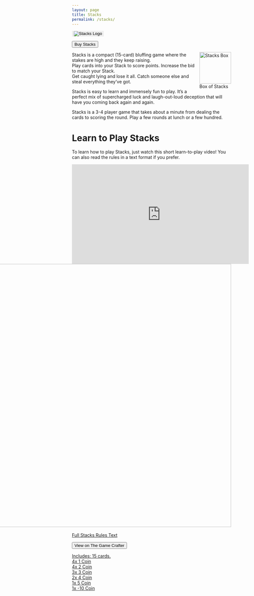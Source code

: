 ```yaml
---
layout: page  
title: Stacks
permalink: /stacks/
---
```

<button style="border: none;" onclick="window.location.href = 'https://www.thegamecrafter.com/games/stacks3';">
  <img src="https://thehexagongames.com/uploaded-files/card-games/stacks/stacks_header.png" alt="Stacks Logo">
</button>

<button type="button" onclick="window.location.href = 'https://www.thegamecrafter.com/games/stacks3';" class="btn btn-primary saleButton">Buy Stacks</button>

<div class="gallery" style="float: right">
  <a href='https://thehexagongames.com/uploaded-files/card-games/stacks/stacks_img_1.JPG'>
    <img src="https://thehexagongames.com/uploaded-files/card-games/stacks/stacks_img_1.JPG" alt="Stacks Box" width="100" height="100">
  </a>
  <div class="desc">Box of Stacks</div>
</div>

Stacks is a compact (15-card) bluffing game where the stakes are high and they keep raising.  
Play cards into your Stack to score points. Increase the bid to match your Stack.  
Get caught lying and lose it all. Catch someone else and steal everything they’ve got.

Stacks is easy to learn and immensely fun to play. It’s a perfect mix of supercharged luck and laugh-out-loud deception that will have you coming back again and again.  

Stacks is a 3-4 player game that takes about a minute from dealing the cards to scoring the round. Play a few rounds at lunch or a few hundred.  

# Learn to Play Stacks  
To learn how to play Stacks, just watch this short learn-to-play video! You can also read the rules in a text format if you prefer.
<iframe width="560" height="315" src="https://www.youtube.com/embed/x0auCyy7-SE" frameborder="0" allow="accelerometer; autoplay; encrypted-media; gyroscope; picture-in-picture" allowfullscreen></iframe>
<div class="gallery" style="float: right">
  <a href='https://thehexagongames.com/uploaded-files/card-games/stacks/stacks_img_2.JPG'>
    <img src="https://thehexagongames.com/uploaded-files/card-games/stacks/stacks_img_2.JPG" alt="Stacks Cards" width="1113" height="832">
  </a>
  <div class="desc">Six different cards</div>
</div>

<a href="https://thehexagongames.com/uploaded-files/card-games/stacks/Stacks_Rules.pdf">Full Stacks Rules Text

<button type="button" onclick="window.location.href = 'https://www.thegamecrafter.com/games/stacks3';" class="btn btn-primary saleButton">View on The Game Crafter</button>

Includes: 15 cards.  
4x 1 Coin  
4x 2 Coin  
3x 3 Coin  
2x 4 Coin  
1x 5 Coin  
1x -10 Coin  
